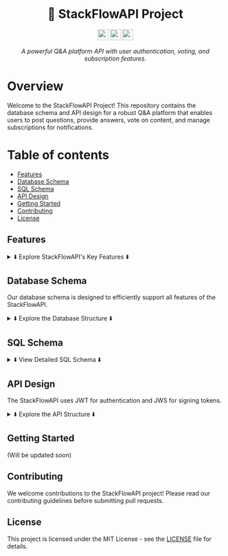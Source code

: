 <div align="center">
  <h1>🚀 StackFlowAPI Project</h1>
  <p>
    <a href="https://github.com/ThePsyberSleuth"><img src="https://img.shields.io/badge/github-%23121011.svg?style=for-the-badge&logo=github&logoColor=white" height=25></a>
    <a href="https://linkedin.com/in/fitzgerald-bowier"><img src="https://img.shields.io/badge/linkedin-%230077B5.svg?&style=for-the-badge&logo=linkedin&logoColor=white" height=25></a>
    <a href="https://krypt0.dev"><img src="https://img.shields.io/badge/website-000000?style=for-the-badge&logo=About.me&logoColor=white" height=25></a>
  </p>
  <p><em>A powerful Q&A platform API with user authentication, voting, and subscription features.</em></p>
</div>

# Overview

Welcome to the StackFlowAPI Project! This repository contains the database schema and API design for a robust Q&A
platform that enables users to post questions, provide answers, vote on content, and manage subscriptions for
notifications.

# Table of contents

- [Features](#features)
- [Database Schema](#database-schema)
- [SQL Schema](#sql-schema)
- [API Design](#api-design)
- [Getting Started](#getting-started)
- [Contributing](#contributing)
- [License](#license)

## Features

<details>
<summary>⬇️ Explore StackFlowAPI's Key Features ⬇️</summary>

```mermaid
graph TD
    A[StackFlowAPI Features] --> B[User Authentication]
    A --> C[Question and Answer System]
    A --> D[Voting Mechanism]
    A --> E[Tagging System]
    A --> F[Subscription Management]
    
    B --> B1[JWT and JWS tokens]
    B --> B2[Secure registration and login]
    
    C --> C1[Post questions]
    C --> C2[Provide answers]
    
    D --> D1[Upvote content]
    D --> D2[Downvote content]
    
    E --> E1[Categorize questions]
    E --> E2[Easy navigation]
    
    F --> F1[Subscribe to questions]
    F --> F2[Receive notifications]
```

</details>

## Database Schema

Our database schema is designed to efficiently support all features of the StackFlowAPI.

<details>
<summary>⬇️ Explore the Database Structure ⬇️</summary>

```mermaid
erDiagram
    USERS ||--o{ QUESTIONS : posts
    USERS ||--o{ ANSWERS : provides
    USERS ||--o{ VOTES : casts
    USERS ||--o{ SUBSCRIPTIONS : subscribes
    QUESTIONS ||--o{ ANSWERS : contains
    QUESTIONS ||--o{ VOTES : receives
    QUESTIONS ||--o{ QUESTION_TAGS : "tagged with"
    ANSWERS ||--o{ VOTES : receives
    TAGS ||--o{ QUESTION_TAGS : "linked to"

    USERS {
        UUID id PK
        VARCHAR name
        VARCHAR email
        VARCHAR password_hash
        TIMESTAMP created_at
        TIMESTAMP updated_at
    }

    QUESTIONS {
        UUID id PK
        UUID user_id FK
        VARCHAR title
        TEXT content
        TIMESTAMP created_at
        TIMESTAMP updated_at
    }

    ANSWERS {
        UUID id PK
        UUID question_id FK
        UUID user_id FK
        TEXT content
        BOOLEAN is_accepted
        TIMESTAMP created_at
        TIMESTAMP updated_at
    }

    VOTES {
        UUID id PK
        UUID user_id FK
        UUID item_id
        VARCHAR item_type
        BOOLEAN is_upvote
        TIMESTAMP created_at
    }

    TAGS {
        UUID id PK
        VARCHAR name
    }

    QUESTION_TAGS {
        UUID id PK
        UUID question_id FK
        UUID tag_id FK
    }
```

</details>

## SQL Schema

<details>
<summary>⬇️ View Detailed SQL Schema ⬇️</summary>

Here are the SQL statements to create the database tables:

1. Users Table

```sql
CREATE EXTENSION IF NOT EXISTS "uuid-ossp";

CREATE TABLE users (
    id UUID PRIMARY KEY DEFAULT uuid_generate_v4(),
    name VARCHAR(255) NOT NULL,
    email VARCHAR(255) UNIQUE NOT NULL,
    password_hash VARCHAR(255) NOT NULL,
    created_at TIMESTAMP DEFAULT CURRENT_TIMESTAMP,
    updated_at TIMESTAMP DEFAULT CURRENT_TIMESTAMP
);
```

2. Questions Table

```sql
CREATE TABLE questions (
    id UUID PRIMARY KEY DEFAULT uuid_generate_v4(),
    user_id UUID NOT NULL,
    title VARCHAR(255) NOT NULL,
    content TEXT NOT NULL,
    created_at TIMESTAMP DEFAULT CURRENT_TIMESTAMP,
    updated_at TIMESTAMP DEFAULT CURRENT_TIMESTAMP,
    FOREIGN KEY (user_id) REFERENCES users(id) ON DELETE CASCADE
);
```

3. Answers Table

```sql
CREATE TABLE answers (
    id UUID PRIMARY KEY DEFAULT uuid_generate_v4(),
    question_id UUID NOT NULL,
    user_id UUID NOT NULL,
    content TEXT NOT NULL,
    is_accepted BOOLEAN DEFAULT FALSE,
    created_at TIMESTAMP DEFAULT CURRENT_TIMESTAMP,
    updated_at TIMESTAMP DEFAULT CURRENT_TIMESTAMP,
    FOREIGN KEY (question_id) REFERENCES questions(id) ON DELETE CASCADE,
    FOREIGN KEY (user_id) REFERENCES users(id) ON DELETE CASCADE
);
```

4. Votes Table

```sql
CREATE TABLE votes (
    id UUID PRIMARY KEY DEFAULT uuid_generate_v4(),
    user_id UUID NOT NULL,
    item_id UUID NOT NULL,
    item_type VARCHAR(20) CHECK (item_type IN ('question', 'answer')) NOT NULL,
    is_upvote BOOLEAN NOT NULL,
    created_at TIMESTAMP DEFAULT CURRENT_TIMESTAMP,
    FOREIGN KEY (user_id) REFERENCES users(id) ON DELETE CASCADE
);
```

5. Tags Table

```sql
CREATE TABLE tags (
    id UUID PRIMARY KEY DEFAULT uuid_generate_v4(),
    name VARCHAR(50) UNIQUE NOT NULL
);
```

6. Question_Tags Table

```sql
CREATE TABLE question_tags (
    id UUID PRIMARY KEY DEFAULT uuid_generate_v4(),
    question_id UUID NOT NULL,
    tag_id UUID NOT NULL,
    FOREIGN KEY (question_id) REFERENCES questions(id) ON DELETE CASCADE,
    FOREIGN KEY (tag_id) REFERENCES tags(id) ON DELETE CASCADE
);
```

7. Subscriptions Table

```sql
CREATE TABLE subscriptions (
    id UUID PRIMARY KEY DEFAULT uuid_generate_v4(),
    user_id UUID NOT NULL,
    question_id UUID NOT NULL,
    subscribed BOOLEAN DEFAULT TRUE,
    created_at TIMESTAMP DEFAULT CURRENT_TIMESTAMP,
    FOREIGN KEY (user_id) REFERENCES users(id) ON DELETE CASCADE,
    FOREIGN KEY (question_id) REFERENCES questions(id) ON DELETE CASCADE
);
```

</details>

## API Design

The StackFlowAPI uses JWT for authentication and JWS for signing tokens.

<details>
<summary>⬇️ Explore the API Structure ⬇️</summary>

```mermaid
graph TD
    A[User Registration & Authentication] --> B[JWT Auth Token]
    A --> C[User Login]
    C -->|Request| B
    B --> D[Access Restricted Endpoints]

    D --> E[Question APIs]
    D --> F[Answer APIs]
    D --> G[Vote APIs]
    D --> H[Subscription APIs]

    E --> E1[Post a Question]
    E --> E2[Get All Questions]
    E --> E3[Get a Specific Question]
    E --> E4[Delete a Question]

    F --> F1[Post an Answer]
    F --> F2[Get Answers for a Question]
    F --> F3[Delete an Answer]
    F --> F4[Accept an Answer]

    G --> G1[Upvote/Downvote a Question/Answer]

    H --> H1[Subscribe to Notifications]
    H --> H2[Unsubscribe from Notifications]
```

### API Endpoints

1. User Authentication APIs
    - `POST /api/users/register`
    - `POST /api/users/login`

2. Question APIs
    - `POST /api/questions`
    - `GET /api/questions`
    - `GET /api/questions/{id}`
    - `DELETE /api/questions/{id}`

3. Answer APIs
    - `POST /api/questions/{questionId}/answers`
    - `GET /api/questions/{questionId}/answers`
    - `DELETE /api/questions/{questionId}/answers/{answerId}`
    - `PUT /api/questions/{questionId}/answers/{answerId}/accept`

4. Voting APIs
    - `POST /api/votes`

5. Subscription APIs
    - `POST /api/questions/{questionId}/subscribe`
    - `DELETE /api/questions/{questionId}/subscribe`

</details>

## Getting Started

(Will be updated soon)

## Contributing

We welcome contributions to the StackFlowAPI project! Please read our contributing guidelines before submitting pull
requests.

## License

This project is licensed under the MIT License - see the [LICENSE](LICENSE) file for details.

